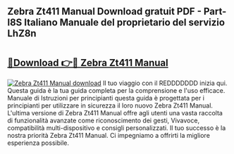 ## Zebra Zt411 Manual Download gratuit PDF - Part-l8S Italiano Manuale del proprietario del servizio LhZ8n

# <h2><a href="http://dfdxzp.blite.top/?on=Zebra+Zt411+Manual">🔗Download 👉🔴 Zebra Zt411 Manual</a></h2>

[![Zebra Zt411 Manual download](https://i.imgur.com/lujVjoI.png)](http://dfdxzp.blite.top/?on=Zebra+Zt411+Manual)
Il tuo viaggio con il REDDDDDDD inizia qui. Questa guida è la tua guida completa per la comprensione e l'uso efficace. Manuale di Istruzioni per principianti questa guida è progettata per i principianti per utilizzare in sicurezza il loro nuovo Zebra Zt411 Manual. L'ultima versione di Zebra Zt411 Manual offre agli utenti una vasta raccolta di funzionalità avanzate come riconoscimento dei gesti, Vivavoce, compatibilità multi-dispositivo e consigli personalizzati. Il tuo successo è la nostra priorità Zebra Zt411 Manual. Ci impegniamo a offrirti la migliore esperienza possibile.
